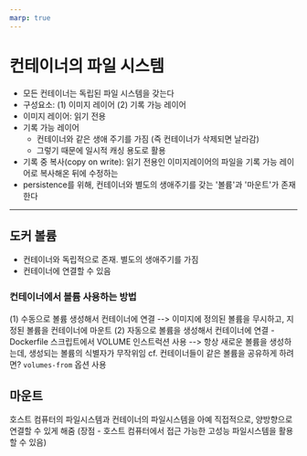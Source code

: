 ```yaml
---
marp: true
---
```


# 컨테이너의 파일 시스템
- 모든 컨테이너는 독립된 파일 시스템을 갖는다
- 구성요소: (1) 이미지 레이어 (2) 기록 가능 레이어
- 이미지 레이어: 읽기 전용
- 기록 가능 레이어
  -  컨테이너와 같은 생애 주기를 가짐 (즉 컨테이너가 삭제되면 날라감) 
  -  그렇기 때문에 일시적 캐싱 용도로 활용
- 기록 중 복사(copy on write): 읽기 전용인 이미지레이어의 파일을 기록 가능 레이어로 복사해온 뒤에 수정하는 
-  persistence를 위해, 컨테이너와 별도의 생애주기를 갖는 '볼륨'과 '마운트'가 존재한다

---
## 도커 볼륨
- 컨테이너와 독립적으로 존재. 별도의 생애주기를 가짐
- 컨테이너에 연결할 수 있음
### 컨테이너에서 볼륨 사용하는 방법
(1) 수동으로 볼륨 생성해서 컨테이너에 연결 --> 이미지에 정의된 볼륨을 무시하고, 지정된 볼륨을 컨테이너에 마운트
(2) 자동으로 볼륨을 생성해서 컨테이너에 연결 - Dockerfile 스크립트에서 VOLUME 인스트럭션 사용 --> 항상 새로운 볼륨을 생성하는데, 생성되는 볼륨의 식별자가 무작위임
cf. 컨테이너들이 같은 볼륨을 공유하게 하려면? `volumes-from` 옵션 사용
##  마운트
호스트 컴퓨터의 파일시스템과 컨테이너의 파일시스템을 아예 직접적으로, 양방향으로 연결할 수 있게 해줌 (장점 - 호스트 컴퓨터에서 접근 가능한 고성능 파일시스템을 활용할 수 있음)